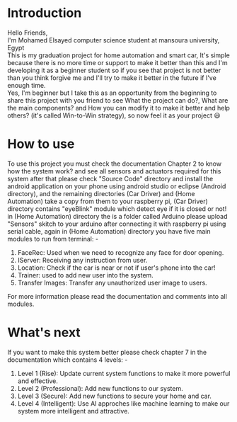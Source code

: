 # Introduction
Hello Friends, <br/>
I'm Mohamed Elsayed computer science student at mansoura university, Egypt <br/>
This is my graduation project for home automation and smart car, It's simple because there is no more time or support to make it better than this and I'm developing it as a beginner student so if you see that project is not better than you think forgive me and I'll try to make it better in the future if I've enough time.<br/>
Yes, I'm beginner but I take this as an opportunity from the beginning to share this project with you friend to see What the project can do?, What are the main components? and How you can modify it to make it better and help others? (it's called Win-to-Win strategy), so now feel it as your project :smiley:

# How to use
To use this project you must check the documentation Chapter 2 to know how the system work? and see all sensors and actuators required for this system after that please check "Source Code" directory and install the android application on your phone using android studio or eclipse (Android directory), and the remaining directories (Car Driver) and (Home Automation) take a copy from them to your raspberry pi, (Car Driver) directory contains "eyeBlink" module which detect eye if it is closed or not! in (Home Automation) directory the is a folder called Arduino please upload "Sensors" skitch to your arduino after connecting it with raspberry pi using serial cable, again in (Home Automation) directory you have five main modules to run from terminal: -
1. FaceRec: Used when we need to recognize any face for door opening.
2. IServer: Receiving any instruction from user.
3. Location: Check if the car is near or not if user's phone into the car!
4. Trainer: used to add new user into the system.
5. Transfer Images: Transfer any unauthorized user image to users.

For more information please read the documentation and comments into all modules.

# What's next
If you want to make this system better please check chapter 7 in the documentation which contains 4 levels: -
1. Level 1 (Rise): Update current system functions to make it more powerful and effective.
2. Level 2 (Professional): Add new functions to our system.
3. Level 3 (Secure): Add new functions to secure your home and car.
4. Level 4 (Intelligent): Use AI approches like machine learning to make our system more intelligent and attractive.
